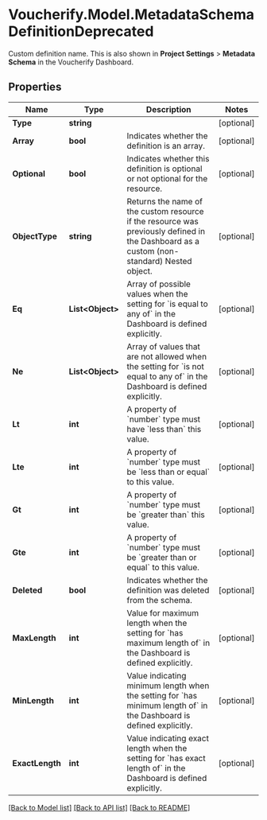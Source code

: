 # Voucherify.Model.MetadataSchemaDefinitionDeprecated
Custom definition name. This is also shown in **Project Settings** > **Metadata Schema** in the Voucherify Dashboard.

## Properties

Name | Type | Description | Notes
------------ | ------------- | ------------- | -------------
**Type** | **string** |  | [optional] 
**Array** | **bool** | Indicates whether the definition is an array. | [optional] 
**Optional** | **bool** | Indicates whether this definition is optional or not optional for the resource. | [optional] 
**ObjectType** | **string** | Returns the name of the custom resource if the resource was previously defined in the Dashboard as a custom (non-standard) Nested object. | [optional] 
**Eq** | **List&lt;Object&gt;** | Array of possible values when the setting for &#x60;is equal to any of&#x60; in the Dashboard is defined explicitly. | [optional] 
**Ne** | **List&lt;Object&gt;** | Array of values that are not allowed when the setting for &#x60;is not equal to any of&#x60; in the Dashboard is defined explicitly. | [optional] 
**Lt** | **int** | A property of &#x60;number&#x60; type must have &#x60;less than&#x60; this value. | [optional] 
**Lte** | **int** | A property of &#x60;number&#x60; type must be &#x60;less than or equal&#x60; to this value. | [optional] 
**Gt** | **int** | A property of &#x60;number&#x60; type must be &#x60;greater than&#x60; this value. | [optional] 
**Gte** | **int** | A property of &#x60;number&#x60; type must be &#x60;greater than or equal&#x60; to this value. | [optional] 
**Deleted** | **bool** | Indicates whether the definition was deleted from the schema. | [optional] 
**MaxLength** | **int** | Value for maximum length when the setting for &#x60;has maximum length of&#x60; in the Dashboard is defined explicitly. | [optional] 
**MinLength** | **int** | Value indicating minimum length when the setting for &#x60;has minimum length of&#x60; in the Dashboard is defined explicitly. | [optional] 
**ExactLength** | **int** | Value indicating exact length when the setting for &#x60;has exact length of&#x60; in the Dashboard is defined explicitly. | [optional] 

[[Back to Model list]](../../README.md#documentation-for-models) [[Back to API list]](../../README.md#documentation-for-api-endpoints) [[Back to README]](../../README.md)

